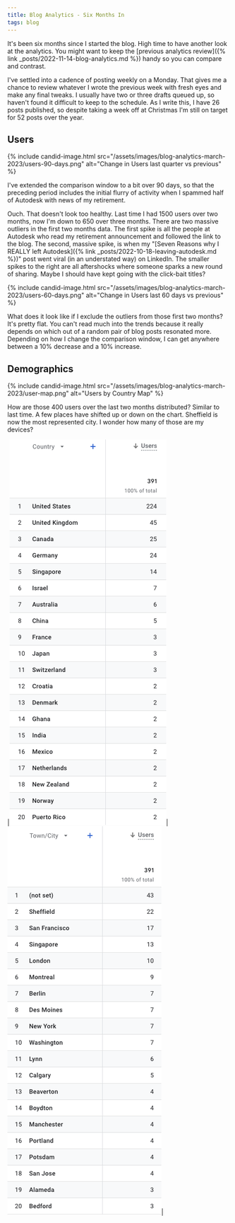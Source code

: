 ```yaml
---
title: Blog Analytics - Six Months In
tags: blog
---
```


It's been six months since I started the blog. High time to have another look at the analytics. You might want to keep the [previous analytics review]({% link _posts/2022-11-14-blog-analytics.md %}) handy so you can compare and contrast.

I've settled into a cadence of posting weekly on a Monday. That gives me a chance to review whatever I wrote the previous week with fresh eyes and make any final tweaks. I usually have two or three drafts queued up, so haven't found it difficult to keep to the schedule. As I write this, I have 26 posts published, so despite taking a week off at Christmas I'm still on target for 52 posts over the year.

## Users

{% include candid-image.html src="/assets/images/blog-analytics-march-2023/users-90-days.png" alt="Change in Users last quarter vs previous" %}

I've extended the comparison window to a bit over 90 days, so that the preceding period includes the initial flurry of activity when I spammed half of Autodesk with news of my retirement. 

Ouch. That doesn't look too healthy. Last time I had 1500 users over two months, now I'm down to 650 over three months. There are two massive outliers in the first two months data. The first spike is all the people at Autodesk who read my retirement announcement and followed the link to the blog. The second, massive spike, is when my "[Seven Reasons why I REALLY left Autodesk]({% link _posts/2022-10-18-leaving-autodesk.md %})" post went viral (in an understated way) on LinkedIn. The smaller spikes to the right are all aftershocks where someone sparks a new round of sharing. Maybe I should have kept going with the click-bait titles?

{% include candid-image.html src="/assets/images/blog-analytics-march-2023/users-60-days.png" alt="Change in Users last 60 days vs previous" %}

What does it look like if I exclude the outliers from those first two months? It's pretty flat. You can't read much into the trends because it really depends on which out of a random pair of blog posts resonated more. Depending on how I change the comparison window, I can get anywhere between a 10% decrease and a 10% increase.

## Demographics

{% include candid-image.html src="/assets/images/blog-analytics-march-2023/user-map.png" alt="Users by Country Map" %}

How are those 400 users over the last two months distributed? Similar to last time. A few places have shifted up or down on the chart. Sheffield is now the most represented city. I wonder how many of those are my devices?

|![Users by Country List](/assets/images/blog-analytics-march-2023/user-countries.png)|![Users by City](/assets/images/blog-analytics-march-2023/users-towns.png)|

